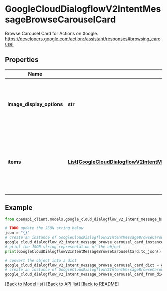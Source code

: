 # GoogleCloudDialogflowV2IntentMessageBrowseCarouselCard

Browse Carousel Card for Actions on Google. https://developers.google.com/actions/assistant/responses#browsing_carousel

## Properties

Name | Type | Description | Notes
------------ | ------------- | ------------- | -------------
**image_display_options** | **str** | Optional. Settings for displaying the image. Applies to every image in items. | [optional] 
**items** | [**List[GoogleCloudDialogflowV2IntentMessageBrowseCarouselCardBrowseCarouselCardItem]**](GoogleCloudDialogflowV2IntentMessageBrowseCarouselCardBrowseCarouselCardItem.md) | Required. List of items in the Browse Carousel Card. Minimum of two items, maximum of ten. | [optional] 

## Example

```python
from openapi_client.models.google_cloud_dialogflow_v2_intent_message_browse_carousel_card import GoogleCloudDialogflowV2IntentMessageBrowseCarouselCard

# TODO update the JSON string below
json = "{}"
# create an instance of GoogleCloudDialogflowV2IntentMessageBrowseCarouselCard from a JSON string
google_cloud_dialogflow_v2_intent_message_browse_carousel_card_instance = GoogleCloudDialogflowV2IntentMessageBrowseCarouselCard.from_json(json)
# print the JSON string representation of the object
print(GoogleCloudDialogflowV2IntentMessageBrowseCarouselCard.to_json())

# convert the object into a dict
google_cloud_dialogflow_v2_intent_message_browse_carousel_card_dict = google_cloud_dialogflow_v2_intent_message_browse_carousel_card_instance.to_dict()
# create an instance of GoogleCloudDialogflowV2IntentMessageBrowseCarouselCard from a dict
google_cloud_dialogflow_v2_intent_message_browse_carousel_card_from_dict = GoogleCloudDialogflowV2IntentMessageBrowseCarouselCard.from_dict(google_cloud_dialogflow_v2_intent_message_browse_carousel_card_dict)
```
[[Back to Model list]](../README.md#documentation-for-models) [[Back to API list]](../README.md#documentation-for-api-endpoints) [[Back to README]](../README.md)



